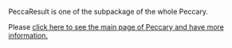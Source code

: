 PeccaResult is one of the subpackage of the whole Peccary. 

Please [click here to see the main page of Peccary and have more information.](https://github.com/Peccary-PMX/Peccary)
